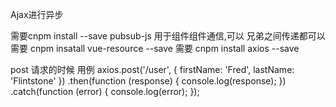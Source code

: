 Ajax进行异步

需要cnpm install --save pubsub-js  用于组件组件通信,可以 兄弟之间传递都可以
需要 cnpm insatall vue-resource --save
需要 cnpm install axios --save

post 请求的时候 用例
axios.post('/user', {
    firstName: 'Fred',
    lastName: 'Flintstone'
  })
  .then(function (response) {
    console.log(response);
  })
  .catch(function (error) {
    console.log(error);
  });
